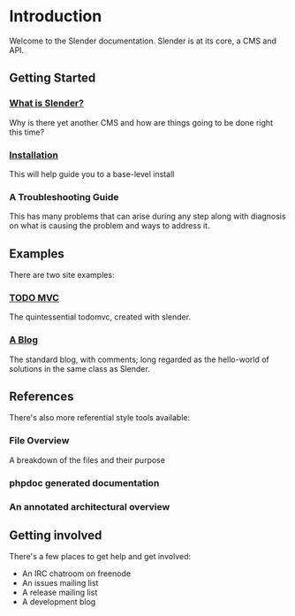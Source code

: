 # Introduction

Welcome to the Slender documentation. Slender is at its core, a CMS and API.

## Getting Started

### [What is Slender?](intro.html)

Why is there yet another CMS and how are things going to be done right this time?

### [Installation](installation.html)
This will help guide you to a base-level install

### A Troubleshooting Guide 
This has many problems that can arise during any step along with diagnosis on what is causing the problem and ways to address it.

## Examples
There are two site examples:

### [TODO MVC](examples/todomvc.html)

The quintessential todomvc, created with slender.

### [A Blog](examples/blog.html)

The standard blog, with comments; long regarded as the hello-world of solutions in the same class as Slender.

## References
There's also more referential style tools available:

### File Overview
A breakdown of the files and their purpose

### phpdoc generated documentation

### An annotated architectural overview

## Getting involved

There's a few places to get help and get involved:

 * An IRC chatroom on freenode
 * An issues mailing list
 * A release mailing list
 * A development blog
